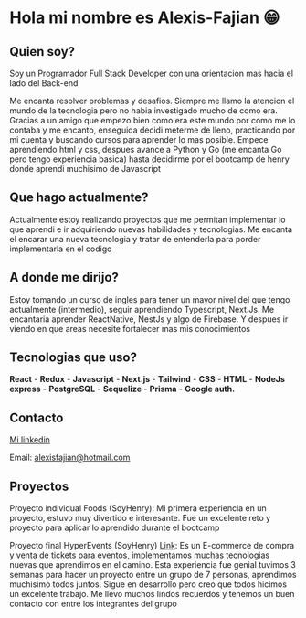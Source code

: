 # Hola mi nombre es Alexis-Fajian 😁

 ## Quien soy? 
   Soy un Programador Full Stack Developer con una orientacion mas hacia el lado del Back-end 
   
   Me encanta resolver problemas y desafios. Siempre me llamo la atencion el mundo de la tecnologia pero
   no habia investigado mucho de como era. Gracias a un amigo que empezo bien como era este mundo por
   como me lo contaba y me encanto, enseguida decidi meterme de lleno, practicando por mi cuenta y
   buscando cursos para aprender lo mas posible. Empece aprendiendo html y css, despues avance a Python y
   Go (me encanta Go pero tengo experiencia basica) hasta decidirme por el bootcamp de henry donde 
   aprendi muchisimo de Javascript

 ## Que hago actualmente?
   Actualmente estoy realizando proyectos que me permitan implementar lo que aprendi e ir adquiriendo
   nuevas habilidades y tecnologias. Me encanta el encarar una nueva tecnologia y tratar de entenderla para
   porder implementarla en el codigo

 ## A donde me dirijo?
   Estoy tomando un curso de ingles para tener un mayor nivel del que tengo actualmente (intermedio), seguir
   aprendiendo Typescript, Next.Js. Me encantaria aprender ReactNative, NestJs y algo de Firebase. Y despues
   ir viendo en que areas necesite fortalecer mas mis conocimientos

 ## Tecnologias que uso? 
   **React** - **Redux** - **Javascript** - **Next.js** - **Tailwind** - **CSS** - **HTML** - **NodeJs** 
   **express** - **PostgreSQL** - **Sequelize** - **Prisma** - **Google auth.**

 ## Contacto
   [Mi linkedin](https://www.linkedin.com/in/alexis-fajian-7a7114276/)
   
   Email: alexisfajian@hotmail.com

 ## Proyectos
   Proyecto individual Foods (SoyHenry): Mi primera experiencia en un proyecto, estuvo muy divertido e interesante.
   Fue un excelente reto y proyecto para aplicar lo aprendido durante el bootcamp

   Proyecto final HyperEvents (SoyHenry) [Link](https://hyperevent-fe.vercel.app/): Es un E-commerce de compra y venta
   de tickets para eventos, implementamos muchas tecnologias nuevas que aprendimos en el camino. 
   Esta experiencia fue genial tuvimos 3 semanas para hacer un proyecto entre
   un grupo de 7 personas, aprendimos muchisimo todos juntos. Sigue en desarrollo pero creo que todos hicimos un
   excelente trabajo. Me llevo muchos lindos recuerdos y tenemos un buen contacto con entre los integrantes del grupo
